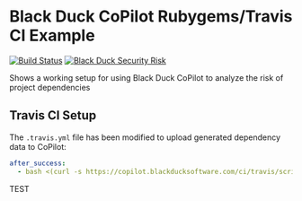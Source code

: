 # Black Duck CoPilot Rubygems/Travis CI Example

[![Build Status](https://travis-ci.org/BlackDuckCoPilot/example-rubygems-travis.svg?branch=master)](https://travis-ci.org/BlackDuckCoPilot/example-rubygems-travis) [![Black Duck Security Risk](https://copilot.blackducksoftware.com/github/repos/BlackDuckCoPilot/example-rubygems-travis/branches/test/badge-risk.svg)](https://copilot.blackducksoftware.com/github/repos/BlackDuckCoPilot/example-rubygems-travis/branches/test)

Shows a working setup for using Black Duck CoPilot to analyze the risk of project dependencies

## Travis CI Setup
The `.travis.yml` file has been modified to upload generated dependency data to CoPilot:

```yaml
after_success:
  - bash <(curl -s https://copilot.blackducksoftware.com/ci/travis/scripts/upload)
```

TEST
